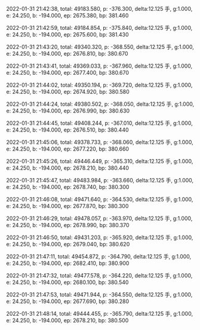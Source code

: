 2022-01-31 21:42:38, total: 49183.580, p: -376.300, delta:12.125 手, g:1.000, e: 24.250, b: -194.000, ep: 2675.380, bp: 381.460

2022-01-31 21:42:59, total: 49184.854, p: -375.840, delta:12.125 手, g:1.000, e: 24.250, b: -194.000, ep: 2675.600, bp: 381.430

2022-01-31 21:43:20, total: 49340.320, p: -368.550, delta:12.125 手, g:1.000, e: 24.250, b: -194.000, ep: 2676.810, bp: 380.670

2022-01-31 21:43:41, total: 49369.033, p: -367.960, delta:12.125 手, g:1.000, e: 24.250, b: -194.000, ep: 2677.400, bp: 380.670

2022-01-31 21:44:02, total: 49350.194, p: -369.720, delta:12.125 手, g:1.000, e: 24.250, b: -194.000, ep: 2674.920, bp: 380.580

2022-01-31 21:44:24, total: 49380.502, p: -368.050, delta:12.125 手, g:1.000, e: 24.250, b: -194.000, ep: 2676.990, bp: 380.630

2022-01-31 21:44:45, total: 49408.244, p: -367.010, delta:12.125 手, g:1.000, e: 24.250, b: -194.000, ep: 2676.510, bp: 380.440

2022-01-31 21:45:06, total: 49378.733, p: -368.060, delta:12.125 手, g:1.000, e: 24.250, b: -194.000, ep: 2677.220, bp: 380.660

2022-01-31 21:45:26, total: 49446.449, p: -365.310, delta:12.125 手, g:1.000, e: 24.250, b: -194.000, ep: 2678.210, bp: 380.440

2022-01-31 21:45:47, total: 49483.984, p: -363.660, delta:12.125 手, g:1.000, e: 24.250, b: -194.000, ep: 2678.740, bp: 380.300

2022-01-31 21:46:08, total: 49471.640, p: -364.530, delta:12.125 手, g:1.000, e: 24.250, b: -194.000, ep: 2677.870, bp: 380.300

2022-01-31 21:46:29, total: 49478.057, p: -363.970, delta:12.125 手, g:1.000, e: 24.250, b: -194.000, ep: 2678.990, bp: 380.370

2022-01-31 21:46:50, total: 49431.203, p: -365.920, delta:12.125 手, g:1.000, e: 24.250, b: -194.000, ep: 2679.040, bp: 380.620

2022-01-31 21:47:11, total: 49454.872, p: -364.790, delta:12.125 手, g:1.000, e: 24.250, b: -194.000, ep: 2682.410, bp: 380.900

2022-01-31 21:47:32, total: 49477.578, p: -364.220, delta:12.125 手, g:1.000, e: 24.250, b: -194.000, ep: 2680.100, bp: 380.540

2022-01-31 21:47:53, total: 49471.944, p: -364.550, delta:12.125 手, g:1.000, e: 24.250, b: -194.000, ep: 2677.690, bp: 380.280

2022-01-31 21:48:14, total: 49444.455, p: -365.790, delta:12.125 手, g:1.000, e: 24.250, b: -194.000, ep: 2678.210, bp: 380.500